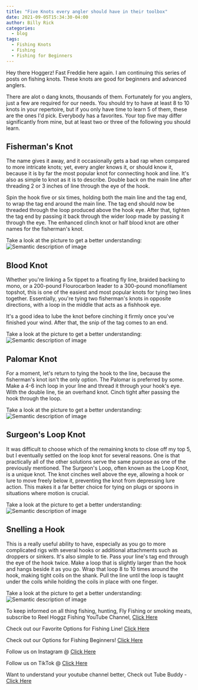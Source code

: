 ```yaml
---
title: "Five Knots every angler should have in their toolbox"
date: 2021-09-05T15:34:30-04:00
author: Billy Rick
categories:
  - blog
tags:
  - Fishing Knots
  - Fishing
  - Fishing for Beginners
---
```


Hey there Hoggerz! Fast Freddie here again. I am continuing this series of posts on fishing knots. These knots are good for beginners and advanced anglers. 

There are alot o dang knots, thousands of them. Fortunately for you anglers, just a few are required for our needs. You should try to have at least 8 to 10 knots in your repertoire, but if you only have time to learn 5 of them, these are the ones I'd pick. Everybody has a favorites. Your top five may differ significantly from mine, but at least two or three of the following you should learn.

## Fisherman's Knot

The name gives it away, and it occasionally gets a bad rap when compared to more intricate knots; yet, every angler knows it, or should know it, because it is by far the most popular knot for connecting hook and line. It's also as simple to knot as it is to describe. Double back on the main line after threading 2 or 3 inches of line through the eye of the hook. 

Spin the hook five or six times, holding both the main line and the tag end, to wrap the tag end around the main line. The tag end should now be threaded through the loop produced above the hook eye. After that, tighten the tag end by passing it back through the wider loop made by passing it through the eye. The enhanced clinch knot or half blood knot are other names for the fisherman's knot. 

Take a look at the picture to get a better understanding:
</br>
![Semantic description of image](/assets/images/2021-09-07_20-02-23.jpg "Image Title")


## Blood Knot

Whether you're linking a 5x tippet to a floating fly line, braided backing to mono, or a 200-pound Flourocarbon leader to a 300-pound monofilament topshot, this is one of the easiest and most popular knots for tying two lines together. Essentially, you're tying two fisherman's knots in opposite directions, with a loop in the middle that acts as a fishhook eye.

It's a good idea to lube the knot before cinching it firmly once you've finished your wind. After that, the snip of the tag comes to an end.

Take a look at the picture to get a better understanding:
</br>
![Semantic description of image](/assets/images/2021-09-07_20-30-48.jpg "Image Title")


## Palomar Knot

For a moment, let's return to tying the hook to the line, because the fisherman's knot isn't the only option. The Palomar is preferred by some. Make a 4-6 inch loop in your line and thread it through your hook's eye. With the double line, tie an overhand knot. Cinch tight after passing the hook through the loop.

Take a look at the picture to get a better understanding:
</br>
![Semantic description of image](/assets/images/2021-09-07_20-31-24.jpg "Image Title")


## Surgeon's Loop Knot

It was difficult to choose which of the remaining knots to close off my top 5, but I eventually settled on the loop knot for several reasons. One is that practically all of the other solutions serve the same purpose as one of the previously mentioned. The Surgeon's Loop, often known as the Loop Knot, is a unique knot. The knot cinches well above the eye, allowing a hook or lure to move freely below it, preventing the knot from depressing lure action. This makes it a far better choice for tying on plugs or spoons in situations where motion is crucial.

Take a look at the picture to get a better understanding:
</br>
![Semantic description of image](/assets/images/2021-09-07_20-32-00.jpg "Image Title")


## Snelling a Hook

This is a really useful ability to have, especially as you go to more complicated rigs with several hooks or additional attachments such as droppers or sinkers. It's also simple to tie. Pass your line's tag end through the eye of the hook twice. Make a loop that is slightly larger than the hook and hangs beside it as you go. Wrap that loop 8 to 10 times around the hook, making tight coils on the shank. Pull the line until the loop is taught under the coils while holding the coils in place with one finger.

Take a look at the picture to get a better understanding:
</br>
![Semantic description of image](/assets/images/2021-09-07_20-33-10.jpg "Image Title")


<div class="col-md-4">

<div class="sticky-top sticky-top-80">
<p>To keep informed on all thing fishing, hunting, Fly Fishing or smoking meats, subscribe to Reel Hoggz Fishing YouTube Channel, <a target="_blank" href="ttps://www.youtube.com/embed/kqFTDsK3Ymw">Click Here<i class="fab fa-youtube"></i></a></p>

<p>Check out our Favorite Options for Fishing Line!
<a target="_blank" href="https://kit.co/jrspinella/fishing-line-kit">Click Here<i class="fab fa-github"></i></a></p>

<p>Check out our Options for Fishing Beginners!
<a target="_blank" href="https://kit.co/jrspinella/fishing-rod-kit">Click Here<i class="fab fa-github">
</i></a></p>

<p>Follow us on Instagram @ <a target="_blank" href="https://www.instagram.com/reelhoggzfishing/">Click Here<i class="fab fa-instagram"></i></a></p>

<p>Follow us on TikTok @ <a target="_blank" href="https://www.tiktok.com/@reelhoggzfishing?lang=en">Click Here<i class="fab fa-tiktok"></i></a></p>

<p>Want to understand your youtube channel better, Check out Tube Buddy - <a target="_blank" href="https://www.tubebuddy.com/reelhoggzfishing](https://www.tubebuddy.com/reelhoggzfishing">Click Here<i class="fab fa-web"></i></a></p>

</div>
</div>
